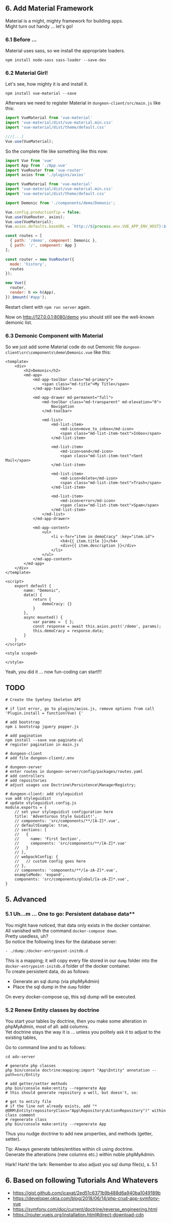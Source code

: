 ## 6. Add Material Framework

Material is a might, mighty framework for building apps.  
Might turn out handy ... let's go!

### 6.1 Before ... 

Material uses sass, so we install the appropriate loaders. 

~~~cli
npm install node-sass sass-loader --save-dev
~~~

### 6.2 Material Girl!

Let's see, how mighty it is and install it. 

~~~cli
npm install vue-material --save
~~~

Afterwars we need to register Material in `dungeon-client/src/main.js` like this:

~~~js
import VueMaterial from 'vue-material'
import 'vue-material/dist/vue-material.min.css'
import 'vue-material/dist/theme/default.css'

///[...]
Vue.use(VueMaterial);
~~~

So the complete file like something like this now:

~~~js
import Vue from 'vue'
import App from './App.vue'
import VueRouter from 'vue-router'
import axios from './plugins/axios'

import VueMaterial from 'vue-material'
import 'vue-material/dist/vue-material.min.css'
import 'vue-material/dist/theme/default.css'

import Demonic from './components/demo/Demonic';

Vue.config.productionTip = false;
Vue.use(VueRouter, axios);
Vue.use(VueMaterial);
Vue.axios.defaults.baseURL = `http://${process.env.VUE_APP_ENV_HOST}:${process.env.VUE_APP_ENV_PORT}`;

const routes = [
  { path: '/demo', component: Demonic },
  { path: '/', component: App }
];

const router = new VueRouter({
  mode: 'history',
  routes
});

new Vue({
  router,
  render: h => h(App),
}).$mount('#app');
~~~

Restart client with `npm run server` again.

Now on <http://127.0.0.1:8080/demo> you should still see the well-known demonic list. 

### 6.3 Demonic Component with Material

So we just add some Material code do out Demonic file `dungeon-client\src\components\demo\Demonic.vue` like this:

~~~vue
<template>
    <div>
        <h2>Demonic</h2>
        <md-app>
            <md-app-toolbar class="md-primary">
                <span class="md-title">My Title</span>
            </md-app-toolbar>

            <md-app-drawer md-permanent="full">
                <md-toolbar class="md-transparent" md-elevation="0">
                    Navigation
                </md-toolbar>

                <md-list>
                    <md-list-item>
                        <md-icon>move_to_inbox</md-icon>
                        <span class="md-list-item-text">Inbox</span>
                    </md-list-item>

                    <md-list-item>
                        <md-icon>send</md-icon>
                        <span class="md-list-item-text">Sent Mail</span>
                    </md-list-item>

                    <md-list-item>
                        <md-icon>delete</md-icon>
                        <span class="md-list-item-text">Trash</span>
                    </md-list-item>

                    <md-list-item>
                        <md-icon>error</md-icon>
                        <span class="md-list-item-text">Spam</span>
                    </md-list-item>
                </md-list>
            </md-app-drawer>

            <md-app-content>
                <ul>
                    <li v-for="item in demoCracy" :key="item.id">
                        <h4>{{ item.title }}</h4>
                        <div>{{ item.description }}</div>
                    </li>
                </ul>
            </md-app-content>
        </md-app>
    </div>
</template>

<script>
    export default {
        name: "Demonic",
        data() {
            return {
                demoCracy: {}
            }
        },
        async mounted() {
            var params =  { };
            const response = await this.axios.post('/demo', params);
            this.demoCracy = response.data;
        }
    }
</script>

<style scoped>

</style>
~~~

Yeah, you did it ... now fun-coding can start!!!



## TODO 

~~~
# Create the Symfony Skeleton API

# if lint error, go to plugins/axios.js, remove options from call 'Plugin.install = function(Vue) {'

# add bootstrap
npm i bootstrap jquery popper.js

# add pagination 
npm install --save vue-paginate-al
# register pagination in main.js

# dungeon-client
# add file dungeon-client/.env

# dungeon-server
# enter routes in dungeon-server/config/packages/routes.yaml
# add controllers 
# add repositories
# adjust usages use Doctrine\Persistence\ManagerRegistry;

# dungeon-client: add styleguidist
vue add styleguidist
# update styleguidist.config.js
module.exports = {
	// set your styleguidist configuration here
	title: 'Adventurous Style Guidist!',
	// components: 'src/components/**/[A-Z]*.vue',
	// defaultExample: true,
	// sections: [
	//   {
	//     name: 'First Section',
	//     components: 'src/components/**/[A-Z]*.vue'
	//   }
	// ],
	// webpackConfig: {
	//   // custom config goes here
	// },
	// components: 'components/**/[a-zA-Z]*.vue',
	exampleMode: 'expand',
	components: 'src/components/global/[a-zA-Z]*.vue',
}

~~~



## 5. Advanced

### 5.1 Uh...m ... One to go: Persistent database data** 

You might have noticed, that data only exists in the docker container.  
All vanished with  the command `docker-compose down`.  
Pretty usedless, uh?  
So notice the following lines for the database server:

~~~
- ./dump:/docker-entrypoint-initdb.d
~~~

This is a mapping; it will copy every file stored in our `dump` folder into the `docker-entrypoint-initdb.d` folder of the docker container.  
To create persistent data, do as follows:

* Generate an sql dump (via phpMyAdmin)
* Place the sql dump in the `dump` folder

On every docker-compose up, this sql dump will be executed. 

### 5.2 Renew Entity classes by doctrine

You start your tables by doctrine, then you make some alteration in phpMyAdmin, most of all: add columns.  
Yet doctrine stays the way it is ... unless you politely ask it to adjust to the existing tables,

Go to command line and to as follows:

~~~
cd adv-server

# generate php classes
php bin/console doctrine:mapping:import "App\Entity" annotation --path=src/Entity

# add getter/setter methods
php bin/console make:entity --regenerate App
# this should generate repository a well, but doesn't, so:

# got to entity file
# if the line not already exists, add "* @ORM\Entity(repositoryClass="App\Repository\ActionRepository")" within class comment
# regenerate class
php bin/console make:entity --regenerate App
~~~

Thus you nudge doctrine to add new properties, and methods (getter, setter).

Tip: Always generate tables/entities within cli using doctrine.     
Generate the alterations (new columns etc.) within noble phpMyAdmin.

Hark! Hark! the lark: Remember to also adjust you sql dump file(s), s. 5.1  

## 6. Based on following Tutorials And Whatevers

* <https://gist.github.com/jcavat/2ed51c6371b9b488d6a940ba1049189b>
* <https://developer.okta.com/blog/2018/06/14/php-crud-app-symfony-vue>
* <https://symfony.com/doc/current/doctrine/reverse_engineering.html>
* <https://router.vuejs.org/installation.html#direct-download-cdn>
